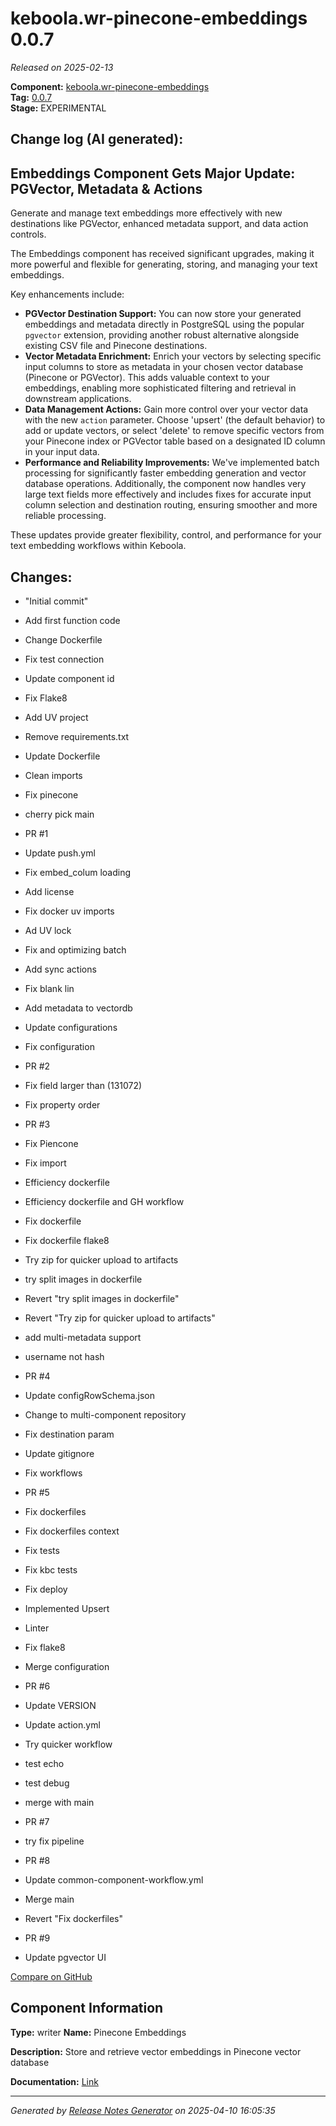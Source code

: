#  keboola.wr-pinecone-embeddings 0.0.7

_Released on 2025-02-13_

**Component:** [keboola.wr-pinecone-embeddings](https://github.com/keboola/component-embeddings-v2)  
**Tag:** [0.0.7](https://github.com/keboola/component-embeddings-v2/releases/tag/0.0.7)  
**Stage:** EXPERIMENTAL


## Change log (AI generated):
## Embeddings Component Gets Major Update: PGVector, Metadata & Actions
Generate and manage text embeddings more effectively with new destinations like PGVector, enhanced metadata support, and data action controls.

The Embeddings component has received significant upgrades, making it more powerful and flexible for generating, storing, and managing your text embeddings.

Key enhancements include:

*   **PGVector Destination Support:** You can now store your generated embeddings and metadata directly in PostgreSQL using the popular `pgvector` extension, providing another robust alternative alongside existing CSV file and Pinecone destinations.
*   **Vector Metadata Enrichment:** Enrich your vectors by selecting specific input columns to store as metadata in your chosen vector database (Pinecone or PGVector). This adds valuable context to your embeddings, enabling more sophisticated filtering and retrieval in downstream applications.
*   **Data Management Actions:** Gain more control over your vector data with the new `action` parameter. Choose 'upsert' (the default behavior) to add or update vectors, or select 'delete' to remove specific vectors from your Pinecone index or PGVector table based on a designated ID column in your input data.
*   **Performance and Reliability Improvements:** We've implemented batch processing for significantly faster embedding generation and vector database operations. Additionally, the component now handles very large text fields more effectively and includes fixes for accurate input column selection and destination routing, ensuring smoother and more reliable processing.

These updates provide greater flexibility, control, and performance for your text embedding workflows within Keboola.



## Changes:



- "Initial commit" 




- Add first function code 




- Change Dockerfile 




- Fix test connection 




- Update component id 




- Fix Flake8 




- Add UV project 




- Remove requirements.txt 




- Update Dockerfile 




- Clean imports 




- Fix pinecone 




- cherry pick main 




- PR #1 




- Update push.yml 






- Fix embed_colum loading 




- Add license 




- Fix docker uv imports 




- Ad UV lock 




- Fix and optimizing batch 




- Add sync actions 




- Fix blank lin 




- Add metadata to vectordb 




- Update configurations 




- Fix configuration 




- PR #2 








- Fix field larger than (131072) 




- Fix property order 






- PR #3 




- Fix Piencone 




- Fix import 




- Efficiency dockerfile 




- Efficiency dockerfile and GH workflow 






- Fix dockerfile 




- Fix dockerfile flake8 




- Try zip for quicker upload to artifacts 




- try split images in dockerfile 




- Revert "try split images in dockerfile" 




- Revert "Try zip for quicker upload to artifacts" 




- add multi-metadata support 




- username not hash 








- PR #4 




- Update configRowSchema.json 




- Change to multi-component repository 




- Fix destination param 




- Update gitignore 




- Fix workflows 






- PR #5 








- Fix dockerfiles 






- Fix dockerfiles context 






- Fix tests 




- Fix kbc tests 




- Fix deploy 






- Implemented Upsert 




- Linter 




- Fix flake8 




- Merge configuration 




- PR #6 




- Update VERSION 






- Update action.yml 








- Try quicker workflow 




- test echo 




- test debug 






- merge with main 




- PR #7 




- try fix pipeline 




- PR #8 








- Update common-component-workflow.yml 
















- Merge main 






- Revert "Fix dockerfiles" 






- PR #9 








- Update pgvector UI 









[Compare on GitHub](https://github.com/keboola/component-embeddings-v2/compare/initial...0.0.7)



## Component Information
**Type:** writer
**Name:** Pinecone Embeddings

**Description:** Store and retrieve vector embeddings in Pinecone vector database


**Documentation:** [Link](https://github.com/keboola/component-embeddings-v2/blob/master/README.md)



---
_Generated by [Release Notes Generator](https://github.com/keboola/release-notes-generator)
on 2025-04-10 16:05:35_